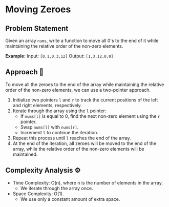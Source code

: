 # Moving Zeroes

## Problem Statement

Given an array `nums`, write a function to move all 0's to the end of it while maintaining the relative order of the non-zero elements.

**Example:**
Input: `[0,1,0,3,12]`
Output: `[1,3,12,0,0]`

## Approach 🌟

To move all the zeroes to the end of the array while maintaining the relative order of the non-zero elements, we can use a two-pointer approach.

1. Initialize two pointers `l` and `r` to track the current positions of the left and right elements, respectively.
2. Iterate through the array using the `l` pointer:
   - If `nums[l]` is equal to 0, find the next non-zero element using the `r` pointer.
   - Swap `nums[l]` with `nums[r]`.
   - Increment `l` to continue the iteration.
3. Repeat this process until `l` reaches the end of the array.
4. At the end of the iteration, all zeroes will be moved to the end of the array, while the relative order of the non-zero elements will be maintained.

## Complexity Analysis ⚙️

- Time Complexity: O(n), where n is the number of elements in the array.
  - We iterate through the array once.
- Space Complexity: O(1).
  - We use only a constant amount of extra space.
